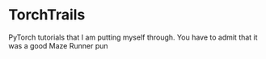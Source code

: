 # TorchTrails
PyTorch tutorials that I am putting myself through. You have to admit that it was a good Maze Runner pun
